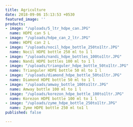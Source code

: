 ```yaml
---
title: Agriculture
date: 2018-09-06 15:13:53 +0530
featured_image: ''
products:
- image: "/uploads/5_ltr_hdpe_can.JPG"
  name: HDPE can 5 L
- image: "/uploads/hdpe_can_2_ltr.JPG"
  name: HDPE can 2 L
- image: "/uploads/nocil_hdpe_bottle_250to1ltr.JPG"
  name: Nocil HDPE bottle 250 ml to 1 l
- image: "/uploads/nandi_hdpe_bottles_100to1ltr.JPG"
  name: Nandi HDPE bottles 100 ml to 1 l
- image: "/uploads/trianguler_hdpe_bottle_50to1ltr.JPG"
  name: Trianguler HDPE bottle 50 ml to 1 l
- image: "/uploads/diamond_hdpe_bottle_50to1ltr.JPG"
  name: Diamond HDPE bottle 50 ml to 1 l
- image: "/uploads/amway_bottle_100to1ltr.JPG"
  name: Amway bottle 100 ml to 1 l
- image: "/uploads/korezon_hdpe_bottle_100to1ltr.JPG"
  name: Korezon HDPE bottle 100 ml to 1 l
- image: "/uploads/zyme_hdpe_bottle_250to1ltr.JPG"
  name: Zyme HDPE bottle 250 ml to1 l
published: false

---
```

